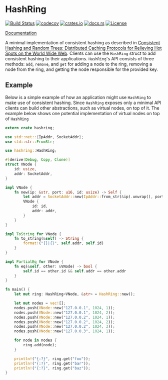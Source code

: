 # HashRing

[![Build Status](https://travis-ci.org/jeromefroe/hashring-rs.svg?branch=master)](https://travis-ci.org/jeromefroe/hashring-rs)
[![codecov](https://codecov.io/gh/jeromefroe/hashring-rs/branch/master/graph/badge.svg)](https://codecov.io/gh/jeromefroe/hashring-rs)
[![crates.io](https://img.shields.io/crates/v/hashring.svg)](https://crates.io/crates/hashring/)
[![docs.rs](https://docs.rs/hashring/badge.svg)](https://docs.rs/hashring/)
[![License](https://img.shields.io/badge/license-MIT-blue.svg)](https://raw.githubusercontent.com/jeromefroe/hashring-rs/master/LICENSE)

[Documentation](https://docs.rs/hashring/)

A minimal implementation of consistent hashing as described in [Consistent
Hashing and Random Trees: Distributed Caching Protocols for Relieving Hot
Spots on the World Wide Web](https://www.akamai.com/es/es/multimedia/documents/technical-publication/consistent-hashing-and-random-trees-distributed-caching-protocols-for-relieving-hot-spots-on-the-world-wide-web-technical-publication.pdf).
Clients can use the `HashRing` struct to add consistent hashing to their
applications. `HashRing`'s API consists of three methods: `add`, `remove`,
and `get` for adding a node to the ring, removing a node from the ring, and
getting the node responsible for the provided key.

## Example

Below is a simple example of how an application might use `HashRing` to make
use of consistent hashing. Since `HashRing` exposes only a minimal API clients
can build other abstractions, such as virtual nodes, on top of it. The example
below shows one potential implementation of virtual nodes on top of `HashRing`

```rust
extern crate hashring;

use std::net::{IpAddr, SocketAddr};
use std::str::FromStr;

use hashring::HashRing;

#[derive(Debug, Copy, Clone)]
struct VNode {
    id: usize,
    addr: SocketAddr,
}

impl VNode {
    fn new(ip: &str, port: u16, id: usize) -> Self {
        let addr = SocketAddr::new(IpAddr::from_str(&ip).unwrap(), port);
        VNode {
            id: id,
            addr: addr,
        }
    }
}

impl ToString for VNode {
    fn to_string(&self) -> String {
        format!("{}|{}", self.addr, self.id)
    }
}

impl PartialEq for VNode {
    fn eq(&self, other: &VNode) -> bool {
        self.id == other.id && self.addr == other.addr
    }
}

fn main() {
    let mut ring: HashRing<VNode, &str> = HashRing::new();

    let mut nodes = vec![];
    nodes.push(VNode::new("127.0.0.1", 1024, 1));
    nodes.push(VNode::new("127.0.0.1", 1024, 2));
    nodes.push(VNode::new("127.0.0.2", 1024, 1));
    nodes.push(VNode::new("127.0.0.2", 1024, 2));
    nodes.push(VNode::new("127.0.0.2", 1024, 3));
    nodes.push(VNode::new("127.0.0.3", 1024, 1));

    for node in nodes {
        ring.add(node);
    }

    println!("{:?}", ring.get("foo"));
    println!("{:?}", ring.get("bar"));
    println!("{:?}", ring.get("baz"));
}
```